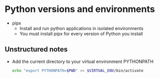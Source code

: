 # Python versions and environments

- pipx
    - Install and run python applications in isolated environments
    - You must install pipx for every version of Python you install


## Unstructured notes

- Add the current directory to your virtual environment PYTHONPATH 

  ```bash
  echo "export PYTHONPATH=$PWD" >> $VIRTUAL_ENV/bin/activate
  ```